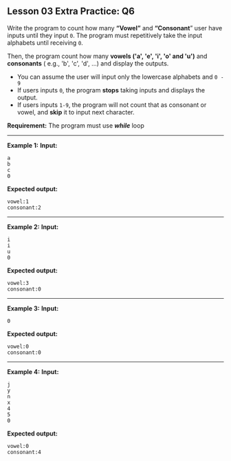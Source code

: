 ## Lesson 03 Extra Practice: Q6
Write the program to count how many **“Vowel”** and **“Consonant**” user have 
inputs until they input `0`. The program must repetitively take the input alphabets until 
receiving `0`. 

Then, the program count how many **vowels ('a', 'e', 'i', 
'o' and 'u')** and **consonants** ( e.g., 'b', 'c', 'd', …) and display the outputs.
* You can assume the user will input only the lowercase alphabets and `0 - 9`
* If users inputs `0`, the program **stops** taking inputs and displays the output.
* If users inputs `1-9`, the program will not count that as consonant or vowel, and **skip** it to input next character.

**Requirement:** The program must use **_while_** loop

<hr>

**Example 1:**
**Input:**  
```
a
b
c
0
```
**Expected output:**
```
vowel:1
consonant:2
```
<hr>

**Example 2:**
**Input:** 
```
i
i
u
0
```
**Expected output:**
```
vowel:3
consonant:0
```
<hr>

**Example 3:**
**Input:** 
```
0
```
**Expected output:**
```
vowel:0
consonant:0
```
<hr>

**Example 4:**
**Input:**  
```
j
y
n
x
4
5
0
```
**Expected output:**
```
vowel:0
consonant:4
```
